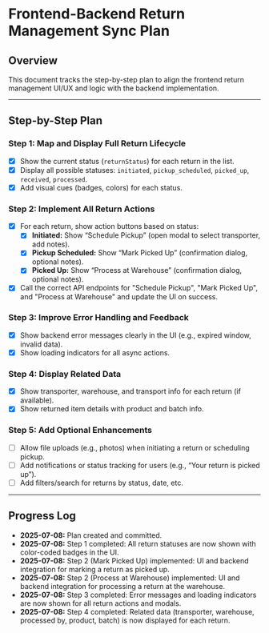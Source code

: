 # Frontend-Backend Return Management Sync Plan

## Overview

This document tracks the step-by-step plan to align the frontend return management UI/UX and logic with the backend implementation.

---

## Step-by-Step Plan

### **Step 1: Map and Display Full Return Lifecycle**

- [x] Show the current status (`returnStatus`) for each return in the list.
- [x] Display all possible statuses: `initiated`, `pickup_scheduled`, `picked_up`, `received`, `processed`.
- [x] Add visual cues (badges, colors) for each status.

### **Step 2: Implement All Return Actions**

- [x] For each return, show action buttons based on status:
  - [x] **Initiated:** Show “Schedule Pickup” (open modal to select transporter, add notes).
  - [x] **Pickup Scheduled:** Show “Mark Picked Up” (confirmation dialog, optional notes).
  - [x] **Picked Up:** Show “Process at Warehouse” (confirmation dialog, optional notes).
- [x] Call the correct API endpoints for "Schedule Pickup", "Mark Picked Up", and "Process at Warehouse" and update the UI on success.

### **Step 3: Improve Error Handling and Feedback**

- [x] Show backend error messages clearly in the UI (e.g., expired window, invalid data).
- [x] Show loading indicators for all async actions.

### **Step 4: Display Related Data**

- [x] Show transporter, warehouse, and transport info for each return (if available).
- [x] Show returned item details with product and batch info.

### **Step 5: Add Optional Enhancements**

- [ ] Allow file uploads (e.g., photos) when initiating a return or scheduling pickup.
- [ ] Add notifications or status tracking for users (e.g., “Your return is picked up”).
- [ ] Add filters/search for returns by status, date, etc.

---

## Progress Log

- **2025-07-08:** Plan created and committed.
- **2025-07-08:** Step 1 completed: All return statuses are now shown with color-coded badges in the UI.
- **2025-07-08:** Step 2 (Mark Picked Up) implemented: UI and backend integration for marking a return as picked up.
- **2025-07-08:** Step 2 (Process at Warehouse) implemented: UI and backend integration for processing a return at the warehouse.
- **2025-07-08:** Step 3 completed: Error messages and loading indicators are now shown for all return actions and modals.
- **2025-07-08:** Step 4 completed: Related data (transporter, warehouse, processed by, product, batch) is now displayed for each return.
